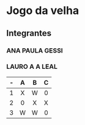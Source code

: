 
# Jogo da velha
## Integrantes
### ANA PAULA GESSI
### LAURO A A LEAL


| - | A | B | C |
| -- | :---: | :---: | :---: |
| 1 | X | W | 0 |
| 2 | 0 | X | X |
| 3 | W | W | 0 |